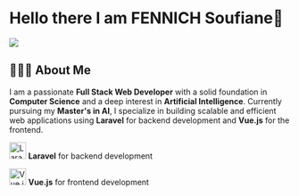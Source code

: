 # Hello there I am FENNICH Soufiane👋

![](https://github.com/halfrost/halfrost/blob/master/icons/header_.png)

## 👨🏻‍💻 About Me

I am a passionate **Full Stack Web Developer** with a solid foundation in **Computer Science** and a deep interest in **Artificial Intelligence**. Currently pursuing my **Master's in AI**, I specialize in building scalable and efficient web applications using **Laravel** for backend development and **Vue.js** for the frontend.

<p align="left">
  <img src="https://www.vectorlogo.zone/logos/laravel/laravel-icon.svg" alt="Laravel" width="30" height="30"/>
  <strong>Laravel</strong> for backend development
</p>

<p align="left">
  <img src="https://www.vectorlogo.zone/logos/vuejs/vuejs-icon.svg" alt="Vue.js" width="30" height="30"/>
  <strong>Vue.js</strong> for frontend development
</p>
